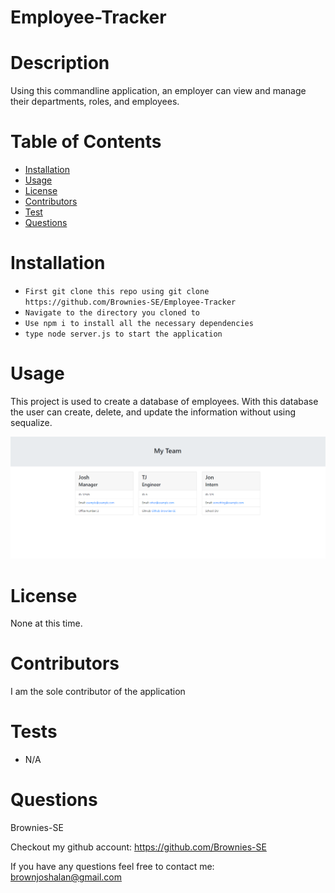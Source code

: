 # Employee-Tracker

# Description

Using this commandline application, an employer can view and manage their departments, roles, and employees.

# Table of Contents

- [Installation](#installation)
- [Usage](#usage)
- [License](#license)
- [Contributors](#contributors)
- [Test](#tests)
- [Questions](#questions)

# Installation

- `First git clone this repo using git clone https://github.com/Brownies-SE/Employee-Tracker`
- `Navigate to the directory you cloned to`
- `Use npm i to install all the necessary dependencies`
- `type node server.js to start the application`

# Usage

This project is used to create a database of employees. With this database the user can create, delete, and update the information without using sequalize.

<img src = https://raw.githubusercontent.com/Brownies-SE/Team-Profile-Generator/main/img/Capture.PNG>

# License

None at this time.

# Contributors

I am the sole contributor of the application

# Tests

- N/A

# Questions

Brownies-SE

Checkout my github account: https://github.com/Brownies-SE

If you have any questions feel free to contact me: brownjoshalan@gmail.com
